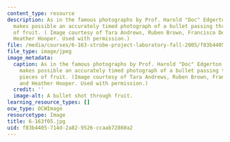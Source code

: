 ```yaml
---
content_type: resource
description: As in the famous photographs by Prof. Harold "Doc" Edgerton, strobe lighting
  makes possible an accurately timed photograph of a bullet passing through two pieces
  of fruit. ( Image courtesy of Tara Andrews, Ruben Brown, Francisco Delatorre, and
  Heather Hooper. Used with permission.)
file: /media/courses/6-163-strobe-project-laboratory-fall-2005/f83b4405714d2a829526ccaab72860a2_6-163f05.jpg
file_type: image/jpeg
image_metadata:
  caption: As in the famous photographs by Prof. Harold "Doc" Edgerton, strobe lighting
    makes possible an accurately timed photograph of a bullet passing through two
    pieces of fruit. (Image courtesy of Tara Andrews, Ruben Brown, Francisco Delatorre,
    and Heather Hooper. Used with permission.)
  credit: ''
  image-alt: A bullet shot through fruit.
learning_resource_types: []
ocw_type: OCWImage
resourcetype: Image
title: 6-163f05.jpg
uid: f83b4405-714d-2a82-9526-ccaab72860a2
---
```

